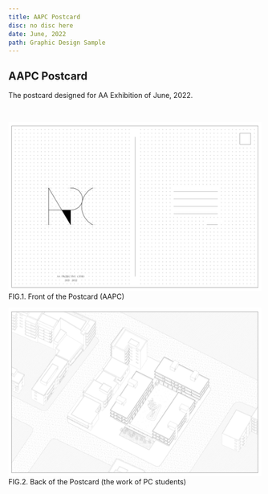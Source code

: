 ```yaml
---
title: AAPC Postcard
disc: no disc here
date: June, 2022
path: Graphic Design Sample
---
```

<special>
</special>

## AAPC Postcard

The postcard designed for AA Exhibition of June, 2022.

</br>

<p id= "it">
<img src="../images/articles/other_02/01.jpg">
 FIG.1. Front of the Postcard (AAPC)
</p>

<p id= "it">
<img src="../images/articles/other_02/02.jpg">
 FIG.2. Back of the Postcard (the work of PC students)
</p>